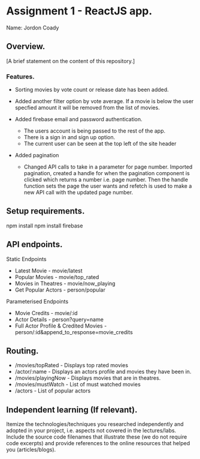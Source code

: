 # Assignment 1 - ReactJS app.

Name: Jordon Coady

## Overview.

[A brief statement on the content of this repository.]

### Features.
+ Sorting movies by vote count or release date has been added.

+ Added another filter option by vote average. If a movie is below the user 
  specfied amount it will be removed from the list of movies.

+ Added firebase email and password authentication. 
  - The users account is being passed to the rest of the app.
  - There is a sign in and sign up option. 
  - The current user can be seen at the top left of the site header

+ Added pagination
  - Changed API calls to take in a parameter for page number. Imported pagination,
    created a handle for when the pagination component is clicked which returns a number i.e. page number.
    Then the handle function sets the page the user wants and refetch is used to make a new API call with 
    the updated page number.

## Setup requirements.
npm install
npm install firebase

## API endpoints.
Static Endpoints
+ Latest Movie - movie/latest
+ Popular Movies - movie/top_rated
+ Movies in Theatres - movie/now_playing
+ Get Popular Actors - person/popular

Parameterised Endpoints
+ Movie Credits - movie/:id
+ Actor Details - person?query=name
+ Full Actor Profile & Credited Movies - person/:id&append_to_response=movie_credits

## Routing.
+ /movies/topRated - Displays top rated movies
+ /actor/:name - Displays an actors profile and movies they have been in.
+ /movies/playingNow - Displays movies that are in theatres.
+ /movies/mustWatch - List of must watched movies
+ /actors - List of popular actors

## Independent learning (If relevant).

Itemize the technologies/techniques you researched independently and adopted in your project, 
i.e. aspects not covered in the lectures/labs. Include the source code filenames that illustrate these 
(we do not require code excerpts) and provide references to the online resources that helped you (articles/blogs).